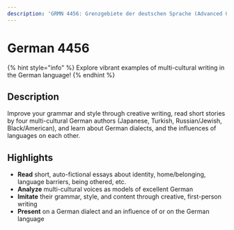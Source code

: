 ```yaml
---
description: 'GRMN 4456: Grenzgebiete der deutschen Sprache (Advanced Grammar & Linguistics)'
---
```


# German 4456

{% hint style="info" %}
Explore vibrant examples of multi-cultural writing in the German language!
{% endhint %}

## Description <a href="#block-d6806301fd4342d585ceadfa6136781a" id="block-d6806301fd4342d585ceadfa6136781a"></a>

Improve your grammar and style through creative writing, read short stories by four multi-cultural German authors (Japanese, Turkish, Russian/Jewish, Black/American), and learn about German dialects, and the influences of languages on each other.

## Highlights <a href="#block-389cf3d9daab459c8aa46c4cddf59cad" id="block-389cf3d9daab459c8aa46c4cddf59cad"></a>

* **Read** short, auto-fictional essays about identity, home/belonging, language barriers, being othered, etc.
* **Analyze** multi-cultural voices as models of excellent German
* **Imitate** their grammar, style, and content through creative, first-person writing
* **Present** on a German dialect and an influence of or on the German language
